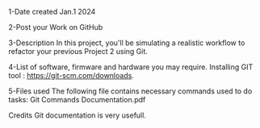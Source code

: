 1-Date created
Jan.1 2024

2-Post your Work on GitHub

3-Description
In this project, you'll be simulating a realistic workflow to refactor your previous Project 2 using Git.

4-List of software, firmware and hardware you may require.
Installing GIT tool : https://git-scm.com/downloads.

5-Files used
The following file contains necessary commands used to do tasks:
Git Commands Documentation.pdf

Credits
Git documentation is very usefull.
